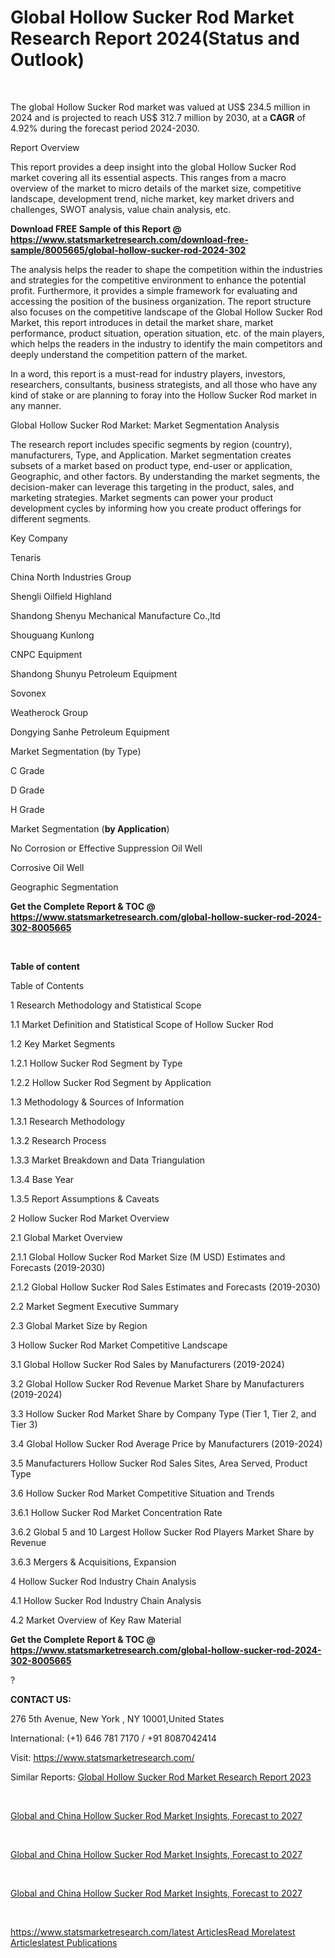 <h1>Global Hollow Sucker Rod Market Research Report 2024(Status and Outlook)</h1><br/><p>The global Hollow Sucker Rod market was valued at US$ 234.5 million in 2024 and is projected to reach US$ 312.7 million by 2030, at a <strong>CAGR</strong> of 4.92% during the forecast period 2024-2030.</p>
 
 
 
 <p>Report Overview</p>
 
 
 
 <p>This report provides a deep insight into the global Hollow Sucker Rod market covering all its essential aspects. This ranges from a macro overview of the market to micro details of the market size, competitive landscape, development trend, niche market, key market drivers and challenges, SWOT analysis, value chain analysis, etc.</p>
 
 
 
 <p><strong>Download FREE Sample of this Report @ <a href="https://www.statsmarketresearch.com/download-free-sample/8005665/global-hollow-sucker-rod-2024-302">https://www.statsmarketresearch.com/download-free-sample/8005665/global-hollow-sucker-rod-2024-302</a></strong></p>
 
 
 
 <p>The analysis helps the reader to shape the competition within the industries and strategies for the competitive environment to enhance the potential profit. Furthermore, it provides a simple framework for evaluating and accessing the position of the business organization. The report structure also focuses on the competitive landscape of the Global Hollow Sucker Rod Market, this report introduces in detail the market share, market performance, product situation, operation situation, etc. of the main players, which helps the readers in the industry to identify the main competitors and deeply understand the competition pattern of the market.</p>
 
 
 
 <p>In a word, this report is a must-read for industry players, investors, researchers, consultants, business strategists, and all those who have any kind of stake or are planning to foray into the Hollow Sucker Rod market in any manner.</p>
 
 
 
 <p>Global Hollow Sucker Rod Market: Market Segmentation Analysis</p>
 
 
 
 <p>The research report includes specific segments by region (country), manufacturers, Type, and Application. Market segmentation creates subsets of a market based on product type, end-user or application, Geographic, and other factors. By understanding the market segments, the decision-maker can leverage this targeting in the product, sales, and marketing strategies. Market segments can power your product development cycles by informing how you create product offerings for different segments.</p>
 
 
 
 <p>Key Company</p>
 
 
 
 <p>Tenaris</p>
 
 
 
 <p>China North Industries Group</p>
 
 
 
 <p>Shengli Oilfield Highland</p>
 
 
 
 <p>Shandong Shenyu Mechanical Manufacture Co.,ltd</p>
 
 
 
 <p>Shouguang Kunlong</p>
 
 
 
 <p>CNPC Equipment</p>
 
 
 
 <p>Shandong Shunyu Petroleum Equipment</p>
 
 
 
 <p>Sovonex</p>
 
 
 
 <p>Weatherock Group</p>
 
 
 
 <p>Dongying Sanhe Petroleum Equipment</p>
 
 
 
 <p>Market Segmentation (by Type)</p>
 
 
 
 <p>C Grade</p>
 
 
 
 <p>D Grade</p>
 
 
 
 <p>H Grade</p>
 
 
 
 <p>Market Segmentation (<strong>by Application</strong>)</p>
 
 
 
 <p>No Corrosion or Effective Suppression Oil Well</p>
 
 
 
 <p>Corrosive Oil Well</p>
 
 
 
 <p>Geographic Segmentation</p>
 
 
 
 <div><b>Get the Complete Report & TOC @ <a href="https://www.statsmarketresearch.com/global-hollow-sucker-rod-2024-302-8005665">https://www.statsmarketresearch.com/global-hollow-sucker-rod-2024-302-8005665</a></b></div>
 
 
 
 <p><br />
 
 <b>Table of content</b></p>
 
 
 
 <p>Table of Contents<br />
 
 1 Research Methodology and Statistical Scope<br />
 
 1.1 Market Definition and Statistical Scope of Hollow Sucker Rod<br />
 
 1.2 Key Market Segments<br />
 
 1.2.1 Hollow Sucker Rod Segment by Type<br />
 
 1.2.2 Hollow Sucker Rod Segment by Application<br />
 
 1.3 Methodology & Sources of Information<br />
 
 1.3.1 Research Methodology<br />
 
 1.3.2 Research Process<br />
 
 1.3.3 Market Breakdown and Data Triangulation<br />
 
 1.3.4 Base Year<br />
 
 1.3.5 Report Assumptions & Caveats<br />
 
 2 Hollow Sucker Rod Market Overview<br />
 
 2.1 Global Market Overview<br />
 
 2.1.1 Global Hollow Sucker Rod Market Size (M USD) Estimates and Forecasts (2019-2030)<br />
 
 2.1.2 Global Hollow Sucker Rod Sales Estimates and Forecasts (2019-2030)<br />
 
 2.2 Market Segment Executive Summary<br />
 
 2.3 Global Market Size by Region<br />
 
 3 Hollow Sucker Rod Market Competitive Landscape<br />
 
 3.1 Global Hollow Sucker Rod Sales by Manufacturers (2019-2024)<br />
 
 3.2 Global Hollow Sucker Rod Revenue Market Share by Manufacturers (2019-2024)<br />
 
 3.3 Hollow Sucker Rod Market Share by Company Type (Tier 1, Tier 2, and Tier 3)<br />
 
 3.4 Global Hollow Sucker Rod Average Price by Manufacturers (2019-2024)<br />
 
 3.5 Manufacturers Hollow Sucker Rod Sales Sites, Area Served, Product Type<br />
 
 3.6 Hollow Sucker Rod Market Competitive Situation and Trends<br />
 
 3.6.1 Hollow Sucker Rod Market Concentration Rate<br />
 
 3.6.2 Global 5 and 10 Largest Hollow Sucker Rod Players Market Share by Revenue<br />
 
 3.6.3 Mergers & Acquisitions, Expansion<br />
 
 4 Hollow Sucker Rod Industry Chain Analysis<br />
 
 4.1 Hollow Sucker Rod Industry Chain Analysis<br />
 
 4.2 Market Overview of Key Raw Material</p>
 
 
 
 <div><b>Get the Complete Report & TOC @ <a href="https://www.statsmarketresearch.com/global-hollow-sucker-rod-2024-302-8005665">https://www.statsmarketresearch.com/global-hollow-sucker-rod-2024-302-8005665</a></b></div>
 
 
 
 <p>? </p>
 
 
 
 <p><b>CONTACT US:</b><br />
 
 276 5th Avenue, New York , NY 10001,United States<br />
 
 International: (+1) 646 781 7170 / +91 8087042414<br />
 
 Visit: <a href="https://www.statsmarketresearch.com/">https://www.statsmarketresearch.com/</a><br />
 
 Similar Reports: <a href="https://www.statsmarketresearch.com/global-hollow-sucker-rod-2024-302-8005665">Global Hollow Sucker Rod Market Research Report 2023</a><br />
 
 <br />
 
 <a href="https://www.statsmarketresearch.com/global-hollow-sucker-rod-2024-302-8005665">Global and China Hollow Sucker Rod Market Insights, Forecast to 2027</a><br />
 
 <br />
 
 <a href="https://www.statsmarketresearch.com/global-hollow-sucker-rod-2024-302-8005665">Global and China Hollow Sucker Rod Market Insights, Forecast to 2027</a><br />
 
 <br />
 
 <a href="https://www.statsmarketresearch.com/global-hollow-sucker-rod-2024-302-8005665">Global and China Hollow Sucker Rod Market Insights, Forecast to 2027</a><br />
 
 <br />
 
 <a href="https://gyeongbokgung.com">https://www.statsmarketresearch.com/</a><a href="https://hallyeomaritime.com">latest Articles</a><a href="https://jingwansa.com">Read More</a><a href="https://nguoiviet.jp/">latest Articles</a><a href="https://www.intelmarketresearch.com/">latest Publications</a></p>